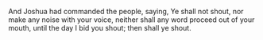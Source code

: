 And Joshua had commanded the people, saying, Ye shall not shout, nor make any noise with your voice, neither shall any word proceed out of your mouth, until the day I bid you shout; then shall ye shout.
